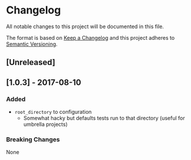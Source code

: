# Changelog
All notable changes to this project will be documented in this file.

The format is based on [Keep a Changelog](http://keepachangelog.com/en/1.0.0/)
and this project adheres to [Semantic Versioning](http://semver.org/spec/v2.0.0.html).

## [Unreleased]

## [1.0.3] - 2017-08-10
### Added
- `root_directory` to configuration
  - Somewhat hacky but defaults tests run to that directory (useful for umbrella projects)

### Breaking Changes
None
